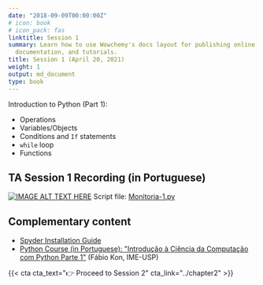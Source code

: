```yaml
---
date: "2018-09-09T00:00:00Z"
# icon: book
# icon_pack: fas
linktitle: Session 1
summary: Learn how to use Wowchemy's docs layout for publishing online courses, software
  documentation, and tutorials.
title: Session 1 (April 20, 2021)
weight: 1
output: md_document
type: book
---
```





Introduction to Python (Part 1):

- Operations
- Variables/Objects
- Conditions and `If` statements
- `while` loop
- Functions

## TA Session 1 Recording (in Portuguese)

[![IMAGE ALT TEXT HERE](https://img.youtube.com/vi/rjp7h4lG4Zs/maxresdefault.jpg)](https://www.youtube.com/watch?v=rjp7h4lG4Zs)
Script file: [Monitoria-1.py](../Monitoria-1.py)


## Complementary content

- [Spyder Installation Guide](https://docs.spyder-ide.org/current/installation.html)
- [Python Course (in Portuguese): "Introdução à Ciência da Computação com Python Parte 1"](https://www.coursera.org/learn/ciencia-computacao-python-conceitos) (Fábio Kon, IME-USP)


{{< cta cta_text="👉 Proceed to Session 2" cta_link="../chapter2" >}}


